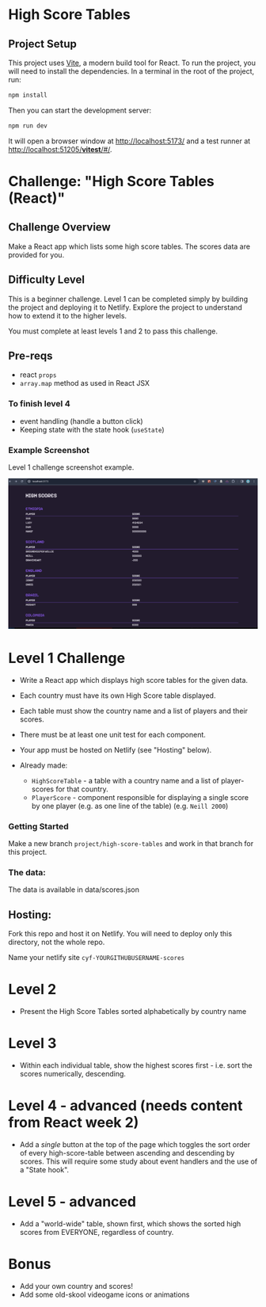 # High Score Tables

## Project Setup

This project uses [Vite](https://vitejs.dev/guide/), a modern build tool for React. To run the project, you will need to install the dependencies. In a terminal in the root of the project, run:

```zsh
npm install
```

Then you can start the development server:

```zsh
npm run dev
```

It will open a browser window at [http://localhost:5173/](http://localhost:5173/) and a test runner at [http://localhost:51205/**vitest**/#/](http://localhost:51205/__vitest__/#/).

# Challenge: "High Score Tables (React)"

## Challenge Overview

Make a React app which lists some high score tables. The scores data are provided for you.

## Difficulty Level

This is a beginner challenge. Level 1 can be completed simply by building the project and deploying it to Netlify. Explore the project to understand how to extend it to the higher levels.

You must complete at least levels 1 and 2 to pass this challenge.

## Pre-reqs

- react `props`
- `array.map` method as used in React JSX

### To finish level 4

- event handling (handle a button click)
- Keeping state with the state hook (`useState`)

### Example Screenshot

Level 1 challenge screenshot example.

![Example Screenshot](./highscores.png)

# Level 1 Challenge

- Write a React app which displays high score tables for the given data.

- Each country must have its own High Score table displayed.
- Each table must show the country name and a list of players and their scores.
- There must be at least one unit test for each component.
- Your app must be hosted on Netlify (see "Hosting" below).

- Already made:
  - `HighScoreTable` - a table with a country name and a list of player-scores for that country.
  - `PlayerScore` - component responsible for displaying a single score by one player (e.g. as one line of the table) (e.g. `Neill 2000`)

### Getting Started

Make a new branch `project/high-score-tables` and work in that branch for this project.

### The data:

The data is available in data/scores.json

## Hosting:

Fork this repo and host it on Netlify. You will need to deploy only this directory, not the whole repo.

Name your netlify site `cyf-YOURGITHUBUSERNAME-scores`

# Level 2

- Present the High Score Tables sorted alphabetically by country name

# Level 3

- Within each individual table, show the highest scores first - i.e. sort the scores numerically, descending.

# Level 4 - advanced (needs content from React week 2)

- Add a _single_ button at the top of the page which toggles the sort order of every high-score-table between ascending and descending by scores. This will require some study about event handlers and the use of a "State hook".

# Level 5 - advanced

- Add a "world-wide" table, shown first, which shows the sorted high scores from EVERYONE, regardless of country.

# Bonus

- Add your own country and scores!
- Add some old-skool videogame icons or animations
